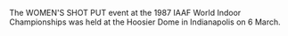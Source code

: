 The WOMEN'S SHOT PUT event at the 1987 IAAF World Indoor Championships was held at the Hoosier Dome in Indianapolis on 6 March.
